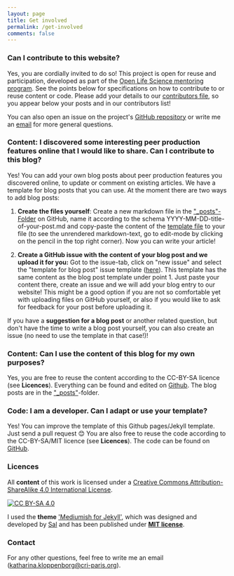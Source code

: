 ```yaml
---
layout: page
title: Get involved
permalink: /get-involved
comments: false
---
```

### Can I contribute to this website?
Yes, you are cordially invited to do so! This project is open for reuse and participation, developed as part of the [Open Life Science mentoring program](https://openlifesci.org/). See the points below for specifications on how to contribute to or reuse content or code. Please add your details to our [contributors file](https://github.com/PeerProducedResearch/best-practices/blob/main/_data/contributors.yaml), so you appear below your posts and in our contributors list!

You can also open an issue on the project's [GitHub repository](https://github.com/PeerProducedResearch/best-practices/issues) or write me an [email](mailto:katharina.kloppenborg@cri-paris.org) for more general questions.

### Content: I discovered some interesting peer production features online that I would like to share. Can I contribute to this blog? 
Yes! You can add your own blog posts about peer production features you discovered online, to update or comment on existing articles. We have a template for blog posts that you can use. At the moment there are two ways to add blog posts:

1) **Create the files yourself**: Create a new markdown file in the ["_posts"-Folder](https://github.com/PeerProducedResearch/best-practices/tree/main/_posts) on GitHub, name it according to the schema YYYY-MM-DD-title-of-your-post.md and copy-paste the content of the [template file](https://github.com/PeerProducedResearch/best-practices/blob/main/_posts/2000-01-01-blog-post-template.md) to your file (to see the unrendered markdown-text, go to edit-mode by clicking on the pencil in the top right corner). Now you can write your article! 

2) **Create a GitHub issue with the content of your blog post and we upload it for you:** Got to the issue-tab, click on "new issue" and select the "template for blog post" issue template ([here](https://github.com/PeerProducedResearch/best-practices/issues/new/choose)). This template has the same content as the blog post template under point 1. Just paste your content there, create an issue and we will add your blog entry to our website! This might be a good option if you are not so comfortable yet with uploading files on GitHub yourself, or also if you would like to ask for feedback for your post before uploading it. 

If you have a **suggestion for a blog post** or another related question, but don't have the time to write a blog post yourself, you can also create an issue (no need to use the template in that case!)!

### Content: Can I use the content of this blog for my own purposes?
Yes, you are free to reuse the content according to the CC-BY-SA licence (see **Licences**). Everything can be found and edited on [Github](https://github.com/PeerProducedResearch/best-practices). The blog posts are in the ["_posts"](https://github.com/PeerProducedResearch/best-practices/tree/main/_posts)-folder.

### Code: I am a developer. Can I adapt or use your template?
Yes! You can improve the template of this Github pages/Jekyll template. Just send a pull request 😊 You are also free to reuse the code according to the CC-BY-SA/MIT licence (see **Licences**). The code can be found on [GitHub](https://github.com/PeerProducedResearch/best-practices).

### Licences 
All **content** of this work is licensed under a
[Creative Commons Attribution-ShareAlike 4.0 International License][cc-by-sa].

[![CC BY-SA 4.0][cc-by-sa-image]][cc-by-sa]

[cc-by-sa]: http://creativecommons.org/licenses/by-sa/4.0/
[cc-by-sa-image]: https://licensebuttons.net/l/by-sa/4.0/88x31.png

I used the **theme** ['Mediumish for Jekyll'](https://github.com/wowthemesnet/mediumish-theme-jekyll), which was designed and developed by [Sal](https://www.wowthemes.net) and has been published under [**MIT license**](https://github.com/wowthemesnet/mediumish-theme-jekyll/blob/master/LICENSE.txt).

### Contact
For any other questions, feel free to write me an email ([katharina.kloppenborg@cri-paris.org](mailto:katharina.kloppenborg@cri-paris.org)).
